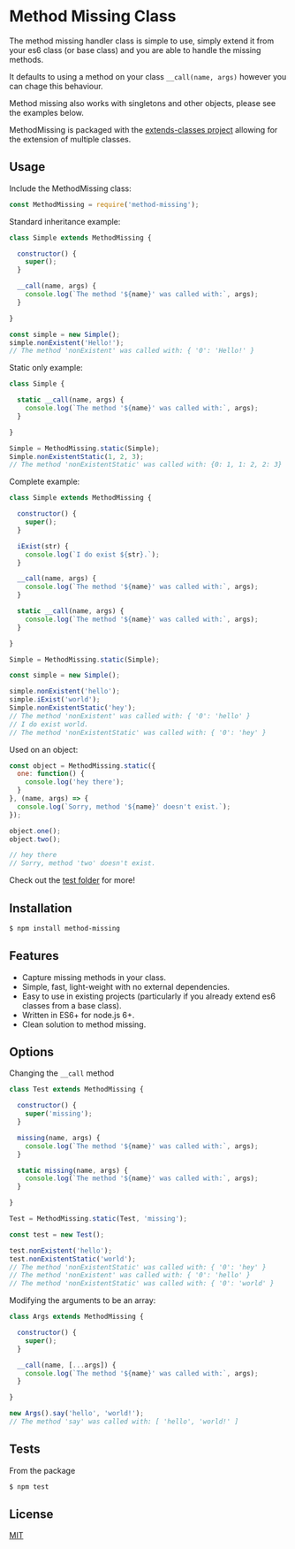 # Method Missing Class

  The method missing handler class is simple to use, simply extend it from your es6 class (or base class) and you are able to handle the missing methods.

  It defaults to using a method on your class `__call(name, args)` however you can chage this behaviour.

  Method missing also works with singletons and other objects, please see the examples below.

  MethodMissing is packaged with the [extends-classes project](https://www.npmjs.com/package/extends-classes) allowing for the extension of multiple classes.

## Usage

Include the MethodMissing class:

```js
const MethodMissing = require('method-missing');
```

Standard inheritance example:

```js
class Simple extends MethodMissing {

  constructor() {
    super();
  }

  __call(name, args) {
    console.log(`The method '${name}' was called with:`, args);
  }

}

const simple = new Simple();
simple.nonExistent('Hello!');
// The method 'nonExistent' was called with: { '0': 'Hello!' }
```

Static only example:

```js
class Simple {

  static __call(name, args) {
    console.log(`The method '${name}' was called with:`, args);
  }

}

Simple = MethodMissing.static(Simple);
Simple.nonExistentStatic(1, 2, 3);
// The method 'nonExistentStatic' was called with: {0: 1, 1: 2, 2: 3}
```

Complete example:

```js
class Simple extends MethodMissing {

  constructor() {
    super();
  }

  iExist(str) {
    console.log(`I do exist ${str}.`);
  }

  __call(name, args) {
    console.log(`The method '${name}' was called with:`, args);
  }

  static __call(name, args) {
    console.log(`The method '${name}' was called with:`, args);
  }

}

Simple = MethodMissing.static(Simple);

const simple = new Simple();

simple.nonExistent('hello');
simple.iExist('world');
Simple.nonExistentStatic('hey');
// The method 'nonExistent' was called with: { '0': 'hello' }
// I do exist world.
// The method 'nonExistentStatic' was called with: { '0': 'hey' }
```
Used on an object:

```js
const object = MethodMissing.static({
  one: function() {
    console.log('hey there');
  }
}, (name, args) => {
  console.log(`Sorry, method '${name}' doesn't exist.`);
});

object.one();
object.two();

// hey there
// Sorry, method 'two' doesn't exist.
```

Check out the [test folder](test) for more!

## Installation

```bash
$ npm install method-missing
```

## Features

  * Capture missing methods in your class.
  * Simple, fast, light-weight with no external dependencies.
  * Easy to use in existing projects (particularly if you already extend es6 classes from a base class).
  * Written in ES6+ for node.js 6+.
  * Clean solution to method missing.

## Options

Changing the `__call` method

```js
class Test extends MethodMissing {

  constructor() {
    super('missing');
  }

  missing(name, args) {
    console.log(`The method '${name}' was called with:`, args);
  }

  static missing(name, args) {
    console.log(`The method '${name}' was called with:`, args);
  }

}

Test = MethodMissing.static(Test, 'missing');

const test = new Test();

test.nonExistent('hello');
test.nonExistentStatic('world');
// The method 'nonExistentStatic' was called with: { '0': 'hey' }
// The method 'nonExistent' was called with: { '0': 'hello' }
// The method 'nonExistentStatic' was called with: { '0': 'world' }
```

Modifying the arguments to be an array:

```js
class Args extends MethodMissing {

  constructor() {
    super();
  }

  __call(name, [...args]) {
    console.log(`The method '${name}' was called with:`, args);
  }

}

new Args().say('hello', 'world!');
// The method 'say' was called with: [ 'hello', 'world!' ]
```

## Tests

  From the package 

  ```bash
  $ npm test
  ```

## License

  [MIT](LICENSE)